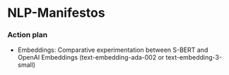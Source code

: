 # NLP-Manifestos


### Action plan 

- Embeddings: Comparative experimentation between S-BERT and OpenAI Embeddings (text-embedding-ada-002 or text-embedding-3-small)
